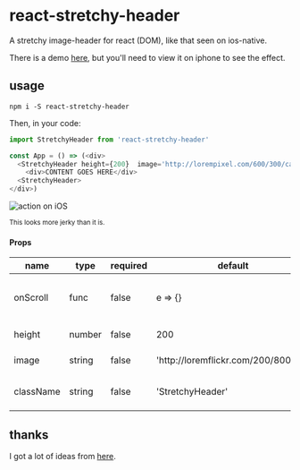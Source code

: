 # react-stretchy-header

A stretchy image-header for react (DOM), like that seen on ios-native.

There is a demo [here](http://konsumer.js.org/react-stretchy-header/), but you'll need to view it on iphone to see the effect.


## usage

```
npm i -S react-stretchy-header
```

Then, in your code:

```js
import StretchyHeader from 'react-stretchy-header'

const App = () => (<div>
  <StretchyHeader height={200}  image='http://lorempixel.com/600/300/cats/'>
    <div>CONTENT GOES HERE</div>
  <StretchyHeader>
</div>)

```

![action on iOS](https://github.com/konsumer/react-stretchy-header/raw/master/action.gif)

<small>This looks more jerky than it is.</small>

<!-- react-component-api -->
#### Props
<table>
<thead>
    <tr>
        <th>name</th>
        <th>type</th>
        <th>required</th>
        <th>default</th>
        <th>default</th>
    </tr>
</thead>
<tbody>
        <tr>
            <td>onScroll</td>
            <td>func</td>
            <td>false</td>
            <td>e &#x3D;&gt; {}</td>
            <td>called with param scrollTop on scroll</td>
        </tr>
        <tr>
            <td>height</td>
            <td>number</td>
            <td>false</td>
            <td>200</td>
            <td>height of the image</td>
        </tr>
        <tr>
            <td>image</td>
            <td>string</td>
            <td>false</td>
            <td>&#x27;http://loremflickr.com/200/800/cat&#x27;</td>
            <td>URL of the image</td>
        </tr>
        <tr>
            <td>className</td>
            <td>string</td>
            <td>false</td>
            <td>&#x27;StretchyHeader&#x27;</td>
            <td>className(s) for this component</td>
        </tr>
</tbody>
</table>
<!-- react-component-api:end -->

## thanks

I got a lot of ideas from [here](http://rich.k3r.me/blog/2016/04/11/stretchy-image-headers-in-cordova/).